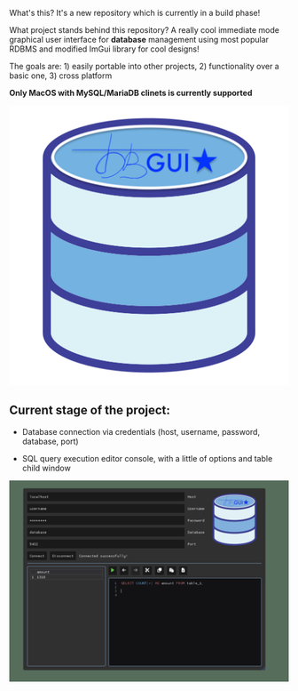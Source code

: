 What's this? It's a new repository which is currently in a build phase!

What project stands behind this repository? A really cool immediate mode graphical user interface for **database** management using most popular RDBMS and modified ImGui library for cool designs! 

The goals are: 1) easily portable into other projects, 2) functionality over a basic one, 3) cross platform 

**Only MacOS with MySQL/MariaDB clinets is currently supported**

![DBGui](images/DBGUI.png)

## Current stage of the project:

- Database connection via credentials (host, username, password, database, port)

- SQL query execution editor console, with a little of options and table child window

![DBEditor](images/editor.png)
